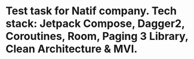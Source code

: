 # Test task for Natif company. Tech stack: Jetpack Compose, Dagger2, Coroutines, Room, Paging 3 Library, Clean Architecture & MVI.
